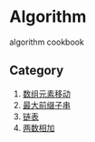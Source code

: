 # Algorithm
algorithm cookbook

## Category

1. [数组元素移动](./array-offset.ipynb)
2. [最大前缀子串](./public-prefix.ipynb)
3. [链表](./linked-list.ipynb)
4. [两数相加](./two-sum.ipynb)